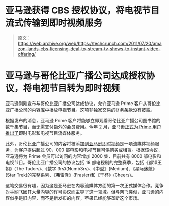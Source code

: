 # 亚马逊获得 CBS 授权协议，将电视节目流式传输到即时视频服务 

> 原文：<https://web.archive.org/web/https://techcrunch.com/2011/07/20/amazon-lands-cbs-licensing-deal-to-stream-tv-shows-to-instant-video-offering/>

# 亚马逊与哥伦比亚广播公司达成授权协议，将电视节目转为即时视频

亚马逊刚刚宣布与哥伦比亚广播公司达成协议，允许亚马逊 Prime 客户从哥伦比亚广播公司的内容库中播放电视节目。这项非独家交易的财务条款没有披露。

根据发布的消息，亚马逊 Prime 客户将能够立即观看哥伦比亚广播公司图书馆的数千集节目，而无需支付额外的会员费用。今年 2 月，亚马逊[正式为 Prime 用户推出了](https://web.archive.org/web/20221210071035/https://beta.techcrunch.com/2011/02/22/amazon-prime-instant-video-now-streaming-free-to-prime-subscribers/)即时电影和电视节目流媒体服务。

此外，哥伦比亚广播公司的内容将被添加到[亚马逊即时视频](https://web.archive.org/web/20221210071035/http://www.amazon.com/Instant-Video/b?ie=UTF8&node=2858778011)是一项流媒体视频服务，为客户提供超过 90，000 部电影和电视节目可供购买或租赁。根据该协议，亚马逊将为 Prime 会员可以访问的内容增加 2000 集，目前共有 8000 部电影和电视节目。哥伦比亚广播公司的协议包括 18 部电视剧的完整赛季，包括《都铎王朝》(The Tudors)、《数字 3rs》(Numb3rs)、《中型》(Medium)、《星际迷航》(Star Trek)的完整系列、《弗雷泽》(Frasier)和《干杯》(Cheers)。

这笔交易很有趣，因为这是亚马逊在内容流媒体方面的第一次正式媒体合作。竞争对手网飞因其大量内容的许可协议而主导了这一领域。但与网飞类似，亚马逊的内容似乎是旧内容，而不是新发布的内容，苹果已经能够垄断这个市场。